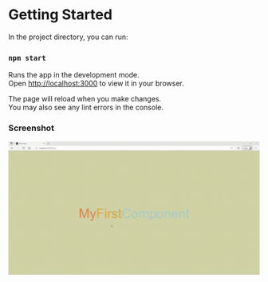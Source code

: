 # Getting Started

In the project directory, you can run:

### `npm start`

Runs the app in the development mode.\
Open [http://localhost:3000](http://localhost:3000) to view it in your browser.

The page will reload when you make changes.\
You may also see any lint errors in the console.

### Screenshot

![enter image description here](https://github.com/nati070/one-page-sections-example/blob/main/example.gif?raw=true)

